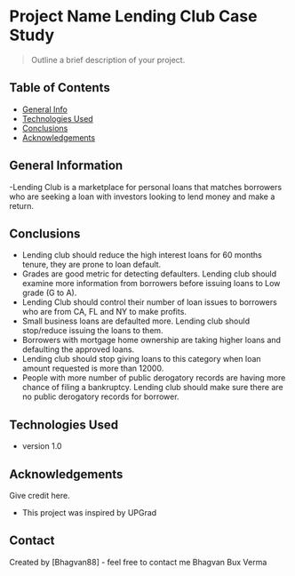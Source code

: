 # Project Name Lending Club Case Study
> Outline a brief description of your project.


## Table of Contents
* [General Info](#general-information)
* [Technologies Used](#technologies-used)
* [Conclusions](#conclusions)
* [Acknowledgements](#acknowledgements)

<!-- You can include any other section that is pertinent to your problem -->

## General Information
-Lending Club is a marketplace for personal loans that matches borrowers who are seeking a loan with investors looking to lend money and make a return.

## Conclusions
- Lending club should reduce the high interest loans for 60 months tenure, they are prone to loan default.
- Grades are good metric for detecting defaulters. Lending club should examine more information from borrowers before issuing loans to Low grade (G to A).
- Lending Club should control their number of loan issues to borrowers who are from CA, FL and NY to make profits.
- Small business loans are defaulted more. Lending club should stop/reduce issuing the loans to them.
- Borrowers with mortgage home ownership are taking higher loans and defaulting the approved loans.
- Lending club should stop giving loans to this category when loan amount requested is more than 12000.
- People with more number of public derogatory records are having more chance of filing a bankruptcy. Lending club should make sure there are no public derogatory records for borrower.

## Technologies Used
- version 1.0

## Acknowledgements
Give credit here.
- This project was inspired by UPGrad 

## Contact
Created by [Bhagvan88] - feel free to contact me Bhagvan Bux Verma
